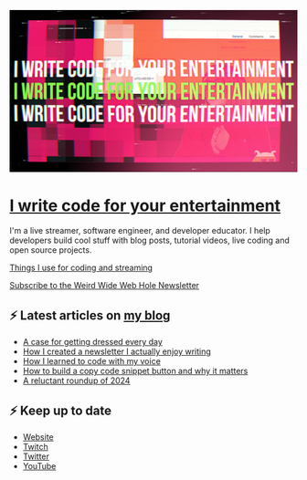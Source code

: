 ![!write code for your entertainment](trailer_thumb.png)

# [I write code for your entertainment](https://www.twitch.tv/videos/1971055901)

I'm a live streamer, software engineer, and developer educator. I help developers build cool stuff with blog posts,
tutorial videos, live coding and open source projects.

[Things I use for coding and streaming](https://whitep4nth3r.com/uses/)

[Subscribe to the Weird Wide Web Hole Newsletter](https://buttondown.email/weirdwidewebhole)

## ⚡️ Latest articles on [my blog](https://whitep4nth3r.com)

<!-- BLOG-POST-LIST:START -->
- [A case for getting dressed every day](https://whitep4nth3r.com/blog/get-dressed-every-day/)
- [How I created a newsletter I actually enjoy writing](https://whitep4nth3r.com/blog/how-to-create-a-newsletter/)
- [How I learned to code with my voice](https://whitep4nth3r.com/blog/how-i-learned-to-code-with-my-voice/)
- [How to build a copy code snippet button and why it matters](https://whitep4nth3r.com/blog/how-to-build-a-copy-code-snippet-button/)
- [A reluctant roundup of 2024](https://whitep4nth3r.com/blog/a-reluctant-roundup-of-2024/)
<!-- BLOG-POST-LIST:END -->

## ⚡️ Keep up to date

- [Website](https://whitep4nth3r.com/)
- [Twitch](https://twitch.tv/whitep4nth3r)
- [Twitter](https://twitter.com/whitep4nth3r)
- [YouTube](https://www.youtube.com/c/whitep4nth3r/videos)
